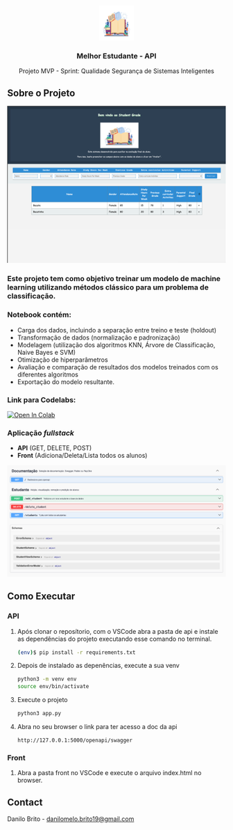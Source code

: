 <!-- PROJECT LOGO -->
<br />
<div align="center">
    <img src="front/img/home_logo.jpg" alt="Logo" width="80" height="80">
  </a>

<h3 align="center">Melhor Estudante - API</h3>

  <p align="center">
   Projeto MVP - Sprint: Qualidade Segurança de Sistemas Inteligentes
</div>

## Sobre o Projeto

[![Product Name Screen Shot][product-screenshot]](http://127.0.0.1:5000/openapi/swagger)

### Este projeto tem como objetivo treinar um modelo de machine learning utilizando métodos clássico para um problema de classificação. 

### Notebook contém:

 * Carga dos dados, incluindo a separação entre treino e teste (holdout)
 * Transformação de dados (normalização e padronização)
 * Modelagem (utilização dos algoritmos KNN, Árvore de Classificação, Naive Bayes e SVM)
 * Otimização de hiperparâmetros
 * Avaliação e comparação de resultados dos modelos treinados com os diferentes algoritmos
 * Exportação do modelo resultante.

  ### Link para Codelabs: 
<a href="https://colab.research.google.com/drive/1UdXAMbiadLcWbRL_Pc2e9OZkOEvVt9UK?usp=sharing" target="_parent"><img src="https://colab.research.google.com/assets/colab-badge.svg" alt="Open In Colab"/></a>

### Aplicação *fullstack*
* **API** (GET, DELETE, POST)
* **Front** (Adiciona/Deleta/Lista todos os alunos)


[![Product Name Screen Shot][api-bg]](http://127.0.0.1:5000/openapi/swagger)

## Como Executar

### API
1. Após clonar o reposítorio, com o VSCode abra a pasta de api e instale as dependências do projeto executando esse comando no terminal.

   ```sh
   (env)$ pip install -r requirements.txt
   ```

2. Depois de instalado as depenências, execute a sua venv
   ```sh
   python3 -m venv env
   source env/bin/activate
   ```
   
3. Execute o projeto
   ```sh
   python3 app.py
   ```
4. Abra no seu browser o link para ter acesso a doc da api
   ```
   http://127.0.0.1:5000/openapi/swagger
   ```

### Front
1. Abra a pasta front no VSCode e execute o arquivo index.html no browser.
<!-- CONTACT -->

## Contact

Danilo Brito - danilomelo.brito19@gmail.com

[product-screenshot]: front/img/bg.png
[ex]: front/img/home_logo.jpg
[api-bg]: front/img/api-bg.png
[codelabs]: https://colab.research.google.com/drive/1UdXAMbiadLcWbRL_Pc2e9OZkOEvVt9UK?usp=sharing